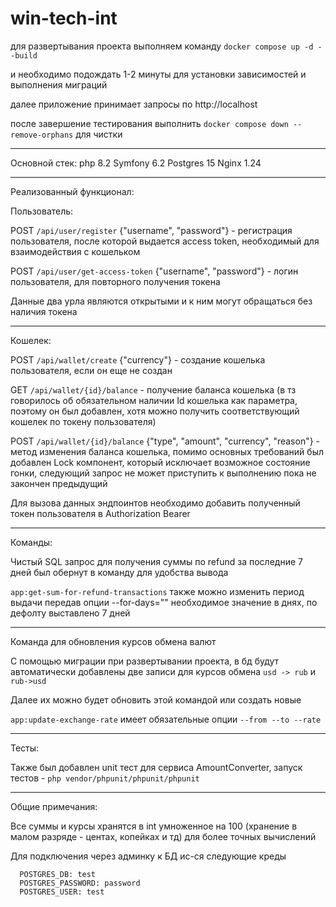 # win-tech-int
для развертывания проекта выполняем команду
`docker compose up -d --build`

и необходимо подождать 1-2 минуты для установки зависимостей и выполнения миграций

далее приложение принимает запросы по http://localhost

после завершение тестирования выполнить 
`docker compose down --remove-orphans` для чистки

---------

Основной стек: php 8.2 Symfony 6.2 Postgres 15 Nginx 1.24

---------

Реализованный функционал:

Пользователь:

POST `/api/user/register` {"username", "password"} - регистрация пользователя, после которой выдается access token, необходимый для взаимодействия с кошельком

POST `/api/user/get-access-token` {"username", "password"} - логин пользователя, для повторного получения токена

Данные два урла являются открытыми и к ним могут обращаться без наличия токена

----------

Кошелек:

POST `/api/wallet/create` {"currency"} - создание кошелька пользователя, если он еще не создан

GET `/api/wallet/{id}/balance` - получение баланса кошелька (в тз говорилось об обязательном наличии Id кошелька как параметра, поэтому он был добавлен, хотя можно получить соответствующий кошелек по токену пользователя)

POST `/api/wallet/{id}/balance` {"type", "amount", "currency", "reason"} - метод изменения баланса кошелька, помимо основных требований был добавлен Lock компонент, который исключает возможное состояние гонки, следующий запрос не может приступить к выполнению пока не закончен предыдущий

Для вызова данных эндпоинтов необходимо добавить полученный токен пользователя в Authorization Bearer

-----------

Команды:

Чистый SQL запрос для получения суммы по refund за последние 7 дней был обернут в команду для удобства вывода

`app:get-sum-for-refund-transactions` также можно изменить период выдачи передав опции --for-days="" необходимое значение в днях, по дефолту выставлено 7 дней

------------

Команда для обновления курсов обмена валют

С помощью миграции при развертывании проекта, в бд будут автоматически добавлены две записи для курсов обмена `usd -> rub` и `rub->usd`

Далее их можно будет обновить этой командой или создать новые

`app:update-exchange-rate` имеет обязательные опции `--from --to --rate`

-------------

Тесты:

Также был добавлен unit тест для сервиса AmountConverter, запуск тестов - `php vendor/phpunit/phpunit/phpunit`

------------

Общие примечания:

Все суммы и курсы хранятся в int умноженное на 100 (хранение в малом разряде - центах, копейках и тд) для более точных вычислений

Для подключения через админку к БД ис-ся следующие креды

      POSTGRES_DB: test
      POSTGRES_PASSWORD: password
      POSTGRES_USER: test
